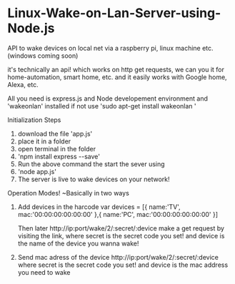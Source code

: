 # Linux-Wake-on-Lan-Server-using-Node.js
API to wake devices on local net via a raspberry pi, linux machine etc. (windows coming soon)

it's technically an api! which works on http get requests, we can you it for home-automation, smart home, etc. and it easily works with Google home, Alexa, etc.

All you need is express.js and Node developement environment and 'wakeonlan' installed if not use 
'sudo apt-get install wakeonlan '

Initialization Steps
1. download the file 'app.js' 
2. place it in a folder
3. open terminal in the folder
4. 'npm install express --save'
5. Run the above command the start the sever using
6. 'node app.js'
7. The server is live to wake devices on your network!


Operation Modes! 
~Basically in two ways
1. Add devices in the harcode
  var devices = [{
	  name:'TV',
	  mac:'00:00:00:00:00:00'
	  },{
	  name:'PC',
	  mac:'00:00:00:00:00:00'
	  }]
    
   Then later http://ip:port/wake/2/:secret/:device make a get request by visiting the link,
    where secret is the secret code you set! and device is the name of the device you wanna wake!
   
2. Send mac adress of the device
  http://ip:port/wake/2/:secret/:device
  where secret is the secret code you set! and device is the mac address you need to wake
   
